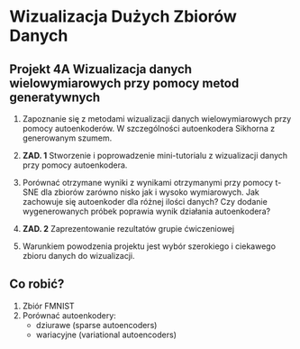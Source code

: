 # Wizualizacja Dużych Zbiorów Danych

## Projekt 4A Wizualizacja danych wielowymiarowych przy pomocy metod generatywnych

1. Zapoznanie się z metodami wizualizacji danych wielowymiarowych przy pomocy autoenkoderów. W szczególności autoenkodera Sikhorna z generowanym szumem.

2. **ZAD. 1**  Stworzenie i poprowadzenie mini-tutorialu z wizualizacji danych przy pomocy autoenkodera.

3. Porównać otrzymane wyniki z wynikami otrzymanymi przy pomocy t-SNE dla zbiorów zarówno nisko jak i wysoko wymiarowych. Jak zachowuje się autoenkoder dla różnej ilości danych? Czy dodanie wygenerowanych próbek poprawia wynik działania autoenkodera?

4. **ZAD. 2** Zaprezentowanie rezultatów grupie ćwiczeniowej

5. Warunkiem powodzenia projektu jest wybór szerokiego i ciekawego zbioru danych do wizualizacji.

## Co robić?

1. Zbiór FMNIST
2. Porównać autoenkodery:
    * dziurawe (sparse autoencoders)
    * wariacyjne (variational autoencoders)
